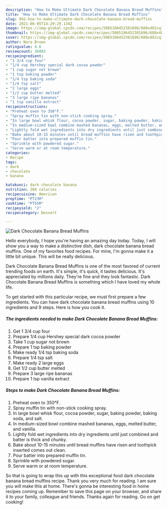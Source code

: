 ```yaml
---
description: "How to Make Ultimate Dark Chocolate Banana Bread Muffins"
title: "How to Make Ultimate Dark Chocolate Banana Bread Muffins"
slug: 942-how-to-make-ultimate-dark-chocolate-banana-bread-muffins
date: 2021-06-05T14:29:29.134Z
image: https://img-global.cpcdn.com/recipes/5065106452381696/680x482cq70/dark-chocolate-banana-bread-muffins-recipe-main-photo.jpg
thumbnail: https://img-global.cpcdn.com/recipes/5065106452381696/680x482cq70/dark-chocolate-banana-bread-muffins-recipe-main-photo.jpg
cover: https://img-global.cpcdn.com/recipes/5065106452381696/680x482cq70/dark-chocolate-banana-bread-muffins-recipe-main-photo.jpg
author: Nora Brown
ratingvalue: 4.6
reviewcount: 36892
recipeingredient:
- "1 3/4 cup four"
- "1/4 cup Hershey special dark cocoa powder"
- "1 cup sugar not brown"
- "1 tsp baking powder"
- "1/4 tsp baking soda"
- "1/4 tsp salt"
- "2 large eggs"
- "1/2 cup butter melted"
- "3 large ripe bananas"
- "1 tsp vanilla extract"
recipeinstructions:
- "Preheat oven to 350°F."
- "Spray muffin tin with non-stick cooking spray."
- "In large bowl whisk flour, cocoa powder, sugar, baking powder, baking soda, and salt."
- "In medium-sized bowl combine mashed bananas, eggs, melted butter, and vanilla."
- "Lightly fold wet ingredients into dry ingredients until just combined and batter is thick and chunky."
- "Bake about 10-15 minutes until bread muffins have risen and toothpick inserted comes out clean."
- "Pour batter into prepared muffin tin."
- "Sprinkle with powdered sugar."
- "Serve warm or at room temperature."
categories:
- Recipe
tags:
- dark
- chocolate
- banana

katakunci: dark chocolate banana 
nutrition: 204 calories
recipecuisine: American
preptime: "PT23M"
cooktime: "PT55M"
recipeyield: "2"
recipecategory: Dessert

---
```



![Dark Chocolate Banana Bread Muffins](https://img-global.cpcdn.com/recipes/5065106452381696/680x482cq70/dark-chocolate-banana-bread-muffins-recipe-main-photo.jpg)

Hello everybody, I hope you're having an amazing day today. Today, I will show you a way to make a distinctive dish, dark chocolate banana bread muffins. One of my favorites food recipes. For mine, I'm gonna make it a little bit unique. This will be really delicious.

Dark Chocolate Banana Bread Muffins is one of the most favored of current trending foods on earth. It's simple, it's quick, it tastes delicious. It's appreciated by millions daily. They're fine and they look fantastic. Dark Chocolate Banana Bread Muffins is something which I have loved my whole life.




To get started with this particular recipe, we must first prepare a few ingredients. You can have dark chocolate banana bread muffins using 10 ingredients and 9 steps. Here is how you cook it.

<!--inarticleads1-->

##### The ingredients needed to make Dark Chocolate Banana Bread Muffins:

1. Get 1 3/4 cup four
1. Prepare 1/4 cup Hershey special dark cocoa powder
1. Take 1 cup sugar not brown
1. Prepare 1 tsp baking powder
1. Make ready 1/4 tsp baking soda
1. Prepare 1/4 tsp salt
1. Make ready 2 large eggs
1. Get 1/2 cup butter melted
1. Prepare 3 large ripe bananas
1. Prepare 1 tsp vanilla extract




<!--inarticleads2-->

##### Steps to make Dark Chocolate Banana Bread Muffins:

1. Preheat oven to 350°F.
1. Spray muffin tin with non-stick cooking spray.
1. In large bowl whisk flour, cocoa powder, sugar, baking powder, baking soda, and salt.
1. In medium-sized bowl combine mashed bananas, eggs, melted butter, and vanilla.
1. Lightly fold wet ingredients into dry ingredients until just combined and batter is thick and chunky.
1. Bake about 10-15 minutes until bread muffins have risen and toothpick inserted comes out clean.
1. Pour batter into prepared muffin tin.
1. Sprinkle with powdered sugar.
1. Serve warm or at room temperature.




So that is going to wrap this up with this exceptional food dark chocolate banana bread muffins recipe. Thank you very much for reading. I am sure you will make this at home. There's gonna be interesting food in home recipes coming up. Remember to save this page on your browser, and share it to your family, colleague and friends. Thanks again for reading. Go on get cooking!
